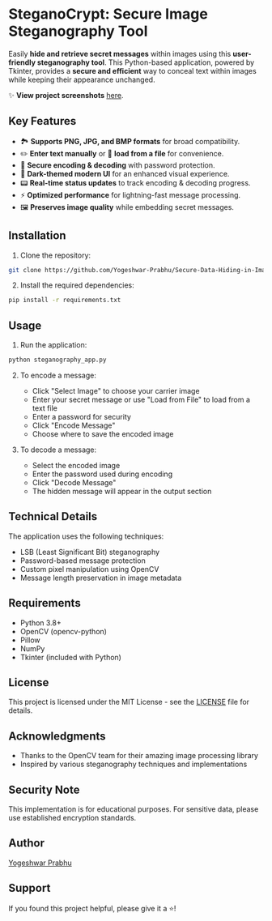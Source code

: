 # SteganoCrypt: Secure Image Steganography Tool

Easily **hide and retrieve secret messages** within images using this **user-friendly steganography tool**. This Python-based application, powered by Tkinter, provides a **secure and efficient** way to conceal text within images while keeping their appearance unchanged.

✨ **View project screenshots** [here](outputs).

## **Key Features**

- 🏞️ **Supports PNG, JPG, and BMP formats** for broad compatibility.  
- ✏️ **Enter text manually** or 📄 **load from a file** for convenience.  
- 🔑 **Secure encoding & decoding** with password protection.  
- 🎨 **Dark-themed modern UI** for an enhanced visual experience.  
- 📟 **Real-time status updates** to track encoding & decoding progress.  
- ⚡ **Optimized performance** for lightning-fast message processing.  
- 🖼️ **Preserves image quality** while embedding secret messages.  

## **Installation**

1. Clone the repository:
```bash
git clone https://github.com/Yogeshwar-Prabhu/Secure-Data-Hiding-in-Image-Using-Steganography.git
```

2. Install the required dependencies:
```bash
pip install -r requirements.txt
```

## **Usage**

1. Run the application:
```bash
python steganography_app.py
```

2. To encode a message:
   - Click "Select Image" to choose your carrier image
   - Enter your secret message or use "Load from File" to load from a text file
   - Enter a password for security
   - Click "Encode Message"
   - Choose where to save the encoded image

3. To decode a message:
   - Select the encoded image
   - Enter the password used during encoding
   - Click "Decode Message"
   - The hidden message will appear in the output section

## **Technical Details**

The application uses the following techniques:
- LSB (Least Significant Bit) steganography
- Password-based message protection
- Custom pixel manipulation using OpenCV
- Message length preservation in image metadata

## **Requirements**

- Python 3.8+
- OpenCV (opencv-python)
- Pillow
- NumPy
- Tkinter (included with Python)

## **License**

This project is licensed under the MIT License - see the [LICENSE](LICENSE) file for details.

## **Acknowledgments**

- Thanks to the OpenCV team for their amazing image processing library
- Inspired by various steganography techniques and implementations

## **Security Note**

This implementation is for educational purposes. For sensitive data, please use established encryption standards.

## **Author**

[Yogeshwar Prabhu](https://github.com/YOGESHWAR-PRABHU)

## **Support**

If you found this project helpful, please give it a ⭐️!
